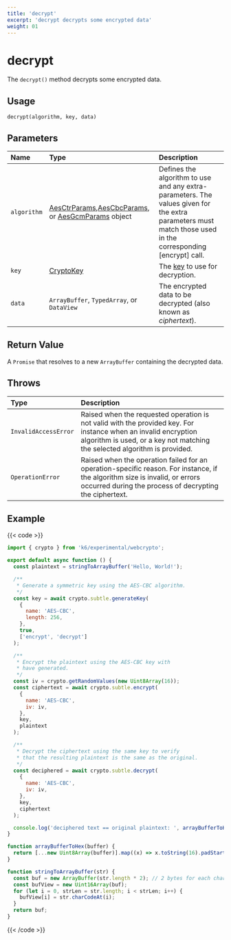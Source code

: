 ```yaml
---
title: 'decrypt'
excerpt: 'decrypt decrypts some encrypted data'
weight: 01
---
```


# decrypt

The `decrypt()` method decrypts some encrypted data.

## Usage

```
decrypt(algorithm, key, data)
```

## Parameters

| Name        | Type                                                                                                                                                                                                                                                                                                      | Description                                                                                                                                                 |
| :---------- | :-------------------------------------------------------------------------------------------------------------------------------------------------------------------------------------------------------------------------------------------------------------------------------------------------------- | :---------------------------------------------------------------------------------------------------------------------------------------------------------- |
| `algorithm` | [AesCtrParams](/docs/k6/<K6_VERSION>/javascript-api/k6-experimental/webcrypto/aesctrparams),[AesCbcParams](/docs/k6/<K6_VERSION>/javascript-api/k6-experimental/webcrypto/aescbcparams), or [AesGcmParams](/docs/k6/<K6_VERSION>/javascript-api/k6-experimental/webcrypto/aesgcmparams) object | Defines the algorithm to use and any extra-parameters. The values given for the extra parameters must match those used in the corresponding [encrypt] call. |
| `key`       | [CryptoKey](/docs/k6/<K6_VERSION>/javascript-api/k6-experimental/webcrypto/cryptokey)                                                                                                                                                                                                                 | The [key](/docs/k6/<K6_VERSION>/javascript-api/k6-experimental/webcrypto/cryptokey) to use for decryption.                                               |
| `data`      | `ArrayBuffer`, `TypedArray`, or `DataView`                                                                                                                                                                                                                                                                | The encrypted data to be decrypted (also known as _ciphertext_).                                                                                            |

## Return Value

A `Promise` that resolves to a new `ArrayBuffer` containing the decrypted data.

## Throws

| Type                 | Description                                                                                                                                                                                  |
| :------------------- | :------------------------------------------------------------------------------------------------------------------------------------------------------------------------------------------- |
| `InvalidAccessError` | Raised when the requested operation is not valid with the provided key. For instance when an invalid encryption algorithm is used, or a key not matching the selected algorithm is provided. |
| `OperationError`     | Raised when the operation failed for an operation-specific reason. For instance, if the algorithm size is invalid, or errors occurred during the process of decrypting the ciphertext.       |

## Example

{{< code >}}

```javascript
import { crypto } from 'k6/experimental/webcrypto';

export default async function () {
  const plaintext = stringToArrayBuffer('Hello, World!');

  /**
   * Generate a symmetric key using the AES-CBC algorithm.
   */
  const key = await crypto.subtle.generateKey(
    {
      name: 'AES-CBC',
      length: 256,
    },
    true,
    ['encrypt', 'decrypt']
  );

  /**
   * Encrypt the plaintext using the AES-CBC key with
   * have generated.
   */
  const iv = crypto.getRandomValues(new Uint8Array(16));
  const ciphertext = await crypto.subtle.encrypt(
    {
      name: 'AES-CBC',
      iv: iv,
    },
    key,
    plaintext
  );

  /**
   * Decrypt the ciphertext using the same key to verify
   * that the resulting plaintext is the same as the original.
   */
  const deciphered = await crypto.subtle.decrypt(
    {
      name: 'AES-CBC',
      iv: iv,
    },
    key,
    ciphertext
  );

  console.log('deciphered text == original plaintext: ', arrayBufferToHex(deciphered) === arrayBufferToHex(plaintext));
}

function arrayBufferToHex(buffer) {
  return [...new Uint8Array(buffer)].map((x) => x.toString(16).padStart(2, '0')).join('');
}

function stringToArrayBuffer(str) {
  const buf = new ArrayBuffer(str.length * 2); // 2 bytes for each char
  const bufView = new Uint16Array(buf);
  for (let i = 0, strLen = str.length; i < strLen; i++) {
    bufView[i] = str.charCodeAt(i);
  }
  return buf;
}
```

{{< /code >}}
